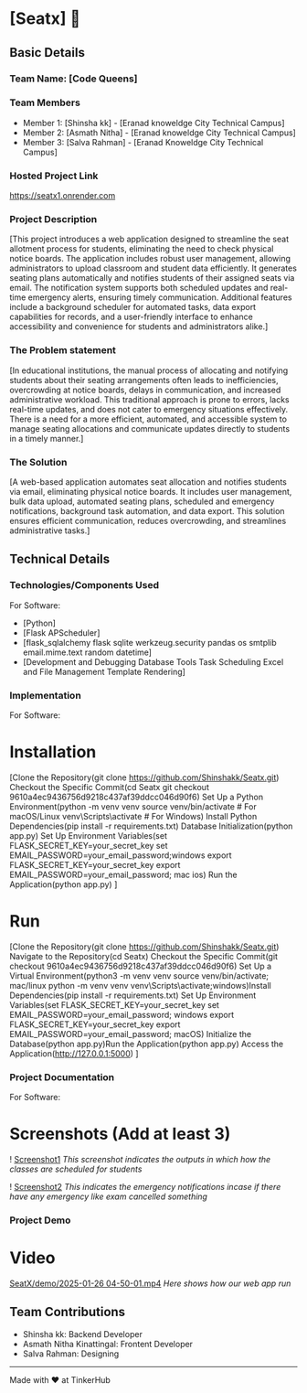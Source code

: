 # [Seatx] 🎯


## Basic Details
### Team Name: [Code Queens]


### Team Members
- Member 1: [Shinsha kk] - [Eranad knoweldge City Technical Campus]
- Member 2: [Asmath Nitha] - [Eranad knoweldge City Technical Campus]
- Member 3: [Salva Rahman] - [Eranad Knoweldge City Technical Campus]

### Hosted Project Link
https://seatx1.onrender.com

### Project Description
[This project introduces a web application designed to streamline the seat allotment process for students, eliminating the need to check physical notice boards. The application includes robust user management, allowing administrators to upload classroom and student data efficiently. It generates seating plans automatically and notifies students of their assigned seats via email. The notification system supports both scheduled updates and real-time emergency alerts, ensuring timely communication. Additional features include a background scheduler for automated tasks, data export capabilities for records, and a user-friendly interface to enhance accessibility and convenience for students and administrators alike.]

### The Problem statement
[In educational institutions, the manual process of allocating and notifying students about their seating arrangements often leads to inefficiencies, overcrowding at notice boards, delays in communication, and increased administrative workload. This traditional approach is prone to errors, lacks real-time updates, and does not cater to emergency situations effectively. There is a need for a more efficient, automated, and accessible system to manage seating allocations and communicate updates directly to students in a timely manner.]

### The Solution
[A web-based application automates seat allocation and notifies students via email, eliminating physical notice boards. It includes user management, bulk data upload, automated seating plans, scheduled and emergency notifications, background task automation, and data export. This solution ensures efficient communication, reduces overcrowding, and streamlines administrative tasks.]

## Technical Details
### Technologies/Components Used
For Software:
- [Python]
- [Flask APScheduler]
- [flask_sqlalchemy flask sqlite werkzeug.security pandas os smtplib email.mime.text random datetime]
- [Development and Debugging Database Tools Task Scheduling Excel and File Management Template Rendering]



### Implementation
For Software:
# Installation
[Clone the Repository(git clone https://github.com/Shinshakk/Seatx.git) Checkout the Specific Commit(cd Seatx
git checkout 9610a4ec9436756d9218c437af39ddcc046d90f6) Set Up a Python Environment(python -m venv venv
source venv/bin/activate  # For macOS/Linux
venv\Scripts\activate     # For Windows) Install Python Dependencies(pip install -r requirements.txt) Database Initialization(python app.py) Set Up Environment Variables(set FLASK_SECRET_KEY=your_secret_key
set EMAIL_PASSWORD=your_email_password;windows  export FLASK_SECRET_KEY=your_secret_key
export EMAIL_PASSWORD=your_email_password; mac ios) Run the Application(python app.py)
 ]

# Run
[Clone the Repository(git clone https://github.com/Shinshakk/Seatx.git)  Navigate to the Repository(cd Seatx) Checkout the Specific Commit(git checkout 9610a4ec9436756d9218c437af39ddcc046d90f6) Set Up a Virtual Environment(python3 -m venv venv
source venv/bin/activate; mac/linux  python -m venv venv
venv\Scripts\activate;windows)Install Dependencies(pip install -r requirements.txt) Set Up Environment Variables(set FLASK_SECRET_KEY=your_secret_key
set EMAIL_PASSWORD=your_email_password; windows export FLASK_SECRET_KEY=your_secret_key
export EMAIL_PASSWORD=your_email_password; macOS) Initialize the Database(python app.py)Run the Application(python app.py) Access the Application(http://127.0.0.1:5000)
]

### Project Documentation
For Software:

# Screenshots (Add at least 3)
! [Screenshot1](https://github.com/Shinshakk/seatx1/blob/main/SeatX/demo/class%20schedule.jpg)
*This screenshot indicates the outputs in which how the classes are scheduled for students*

! [Screenshot2](SeatX/demo/emergencynotification.jpg)
*This indicates the emergency notifications incase if there have any emergency like exam cancelled something*

### Project Demo
# Video
[SeatX/demo/2025-01-26 04-50-01.mp4](https://github.com/Shinshakk/seatx1/blob/main/SeatX/demo/2025-01-26%2004-50-01.mp4)
*Here shows how our web app run*


## Team Contributions
- Shinsha kk: Backend Developer
- Asmath Nitha Kinattingal: Frontent Developer
- Salva Rahman: Designing

---
Made with ❤️ at TinkerHub
